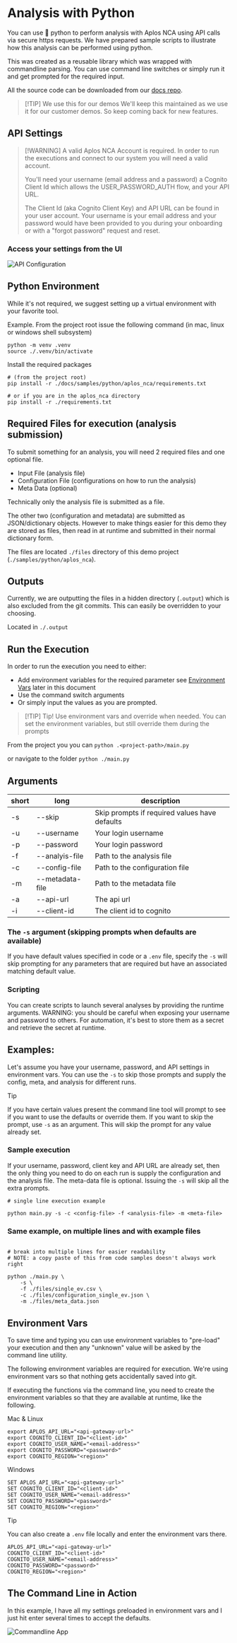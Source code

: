 # Analysis with Python

You can use 🐍 python to perform analysis with Aplos NCA using API calls via secure https requests. We have prepared sample scripts to illustrate how this analysis can be performed using python. 

This was created as a reusable library which was wrapped with commandline parsing.  You can use command line switches or simply run it and get prompted for the required input.

All the source code can be downloaded from our [docs repo](https://github.com/AplosAnalytics/docs.aplosanalytics.com/tree/main/docs/samples/python/aplos_nca).

>[!TIP] We use this for our demos
> We'll keep this maintained as we use it for our customer demos.  So keep coming back for new features.


## API Settings

> [!WARNING] A valid Aplos NCA Account is required.
> In order to run the executions and connect to our system you will need a valid account.
>
> You'll need your username (email address and a password) a Cognito Client Id
> which allows the USER_PASSWORD_AUTH flow, and your API URL.  
> 
> The Client Id (aka Cognito Client Key) and API URL can be found in your user account.
> Your username is your email address and your password would have been provided to you during your
> onboarding or with a "forgot password" request and reset.

### Access your settings from the UI
![API Configuration](/docs/samples/images/API_Configuration_blur.png)


## Python Environment
While it's not required, we suggest setting up a virtual environment with your favorite tool.

Example.  From the project root issue the following command (in mac, linux or windows shell subsystem)
```shell
python -m venv .venv
source ./.venv/bin/activate
```

Install the required packages 
```shell
# (from the project root)
pip install -r ./docs/samples/python/aplos_nca/requirements.txt

# or if you are in the aplos_nca directory
pip install -r ./requirements.txt
```


## Required Files for execution (analysis submission)
To submit something for an analysis, you will need 2 required files and one optional file.  
- Input File (analysis file)
- Configuration File (configurations on how to run the analysis)
- Meta Data (optional)

Technically only the analysis file is submitted as a file.  

The other two (configuration and metadata) are submitted as JSON/dictionary objects.  However to make things easier for this demo they are stored as files, then read in at runtime and submitted in their normal dictionary form.

The files are located `./files` directory of this demo project (`./samples/python/aplos_nca`).


## Outputs
Currently, we are outputting the files in a hidden directory (`.output`) which is also excluded from the git commits.  This can easily be overridden to your choosing.

Located in `./.output`


## Run the Execution

In order to run the execution you need to either:
- Add environment variables for the required parameter see [Environment Vars](/docs/samples/python-overview.html#environment-vars) later in this document
- Use the command switch arguments
- Or simply input the values as you are prompted.

> [!TIP] Tip! Use environment vars and override when needed.
> You can set the environment variables, but still override them during the prompts

From the project you you can 
`python .<project-path>/main.py`

or navigate to the folder
`python ./main.py`

## Arguments

|short|long|description|
|---|---|---|
|-s|--skip|Skip prompts if required values have defaults|
|-u|--username|Your login username|
|-p|--password|Your login password|
|-f|--analyis-file|Path to the analysis file|
|-c|--config-file|Path to the configuration file|
|-m|--metadata-file|Path to the metadata file|
|-a|--api-url|The api url|
|-i|--client-id|The client id to cognito|

### The `-s` argument (skipping prompts when defaults are available)
If you have default values specified in code or a `.env` file, specify the `-s` will skip prompting for any parameters that are required but have an associated matching default value.


### Scripting
You can create scripts to launch several analyses by providing the runtime arguments. WARNING: you should be careful when exposing your username and password to others.
For automation, it's best to store them as a secret and retrieve the secret at runtime.


## Examples:
Let's assume you have your username, password, and API settings in environment vars.  You can use the `-s` to skip those prompts and supply the config, meta, and analysis for different runs.

> [!TIP]
> If you have certain values present the command line tool will prompt to see if you want to use the defaults or override them.
> If you want to skip the prompt, use `-s` as an argument.  This will skip the prompt for any value already set.

### Sample execution

If your username, password, client key and API URL are already set, then the only thing you need to do on each run is supply the configuration and the analysis file.  The meta-data file is optional.  Issuing the `-s` will skip all the extra prompts.

```shell
# single line execution example

python main.py -s -c <config-file> -f <analysis-file> -m <meta-file>

```

### Same example, on multiple lines and with example files

```shell

# break into multiple lines for easier readability
# NOTE: a copy paste of this from code samples doesn't always work right

python ./main.py \
    -s \
    -f ./files/single_ev.csv \
    -c ./files/configuration_single_ev.json \
    -m ./files/meta_data.json

```

## Environment Vars

To save time and typing you can use environment variables to "pre-load" your execution and then any "unknown" value will be asked by the command line utility.

The following environment variables are required for execution.  We're using environment vars so that nothing gets accidentally saved into git.

If executing the functions via the command line, you need to create the environment variables so that they are available at runtime, like the following.

Mac & Linux
```shell
export APLOS_API_URL="<api-gateway-url>"
export COGNITO_CLIENT_ID="<client-id>"
export COGNITO_USER_NAME="<email-address>"
export COGNITO_PASSWORD="<password>"
export COGNITO_REGION="<region>"
```
Windows
```shell
SET APLOS_API_URL="<api-gateway-url>"
SET COGNITO_CLIENT_ID="<client-id>"
SET COGNITO_USER_NAME="<email-address>"
SET COGNITO_PASSWORD="<password>"
SET COGNITO_REGION="<region>"
```

> [!TIP]
> You can also create a `.env` file locally and enter the environment vars there.

```shell
APLOS_API_URL="<api-gateway-url>"
COGNITO_CLIENT_ID="<client-id>"
COGNITO_USER_NAME="<email-address>"
COGNITO_PASSWORD="<password>"
COGNITO_REGION="<region>"
```

## The Command Line in Action
In this example, I have all my settings preloaded in environment vars and I just hit enter several times to accept the defaults.

![Commandline App](/docs/samples/python/aplos_nca/images/aplos-nca-commandline-cropped.png)